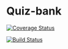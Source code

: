 # Quiz-bank
[![Coverage Status](https://coveralls.io/repos/github/awesome-5/Quiz-bank/badge.svg)](https://coveralls.io/github/awesome-5/Quiz-bank)

[![Build Status](https://travis-ci.com/awesome-5/Quiz-bank.svg?branch=master)](https://travis-ci.com/awesome-5/Quiz-bank)
